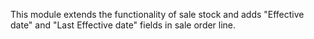 This module extends the functionality of sale stock and adds "Effective date" and "Last Effective date" fields in sale order line.
